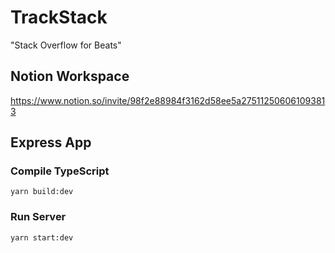 # TrackStack
"Stack Overflow for Beats" 

## Notion Workspace

https://www.notion.so/invite/98f2e88984f3162d58ee5a275112506061093813

## Express App

###  Compile TypeScript

`yarn build:dev`

### Run Server

`yarn start:dev`

